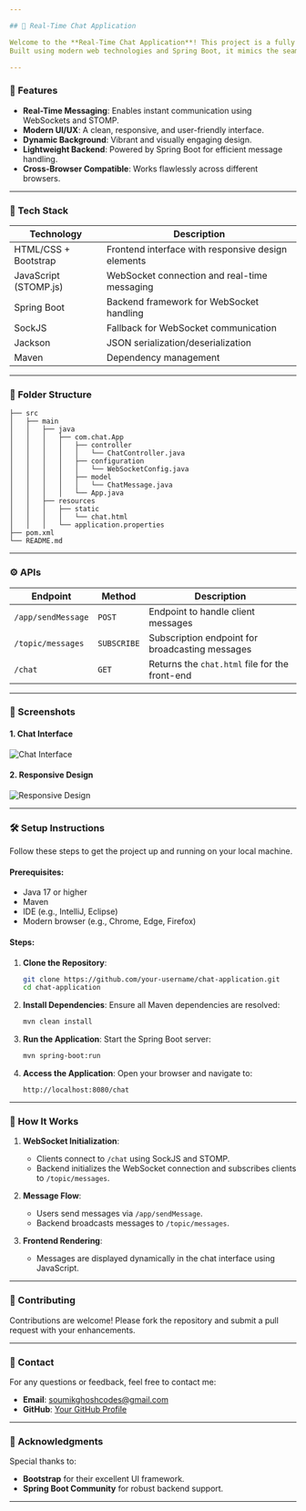 ```yaml
---

## 🌟 Real-Time Chat Application

Welcome to the **Real-Time Chat Application**! This project is a fully functional chat application that enables users to communicate in real time.
Built using modern web technologies and Spring Boot, it mimics the seamless user experience of contemporary messaging platforms.

---
```


### 📝 Features

- **Real-Time Messaging**: Enables instant communication using WebSockets and STOMP.
- **Modern UI/UX**: A clean, responsive, and user-friendly interface.
- **Dynamic Background**: Vibrant and visually engaging design.
- **Lightweight Backend**: Powered by Spring Boot for efficient message handling.
- **Cross-Browser Compatible**: Works flawlessly across different browsers.

---

### 🚀 Tech Stack

| **Technology**         | **Description**                                    |
|-------------------------|----------------------------------------------------|
| HTML/CSS + Bootstrap    | Frontend interface with responsive design elements |
| JavaScript (STOMP.js)   | WebSocket connection and real-time messaging       |
| Spring Boot             | Backend framework for WebSocket handling          |
| SockJS                 | Fallback for WebSocket communication               |
| Jackson                 | JSON serialization/deserialization                |
| Maven                   | Dependency management                             |

---

### 📁 Folder Structure

```plaintext
├── src
│   ├── main
│   │   ├── java
│   │   │   ├── com.chat.App
│   │   │   │   ├── controller
│   │   │   │   │   └── ChatController.java
│   │   │   │   ├── configuration
│   │   │   │   │   └── WebSocketConfig.java
│   │   │   │   ├── model
│   │   │   │   │   └── ChatMessage.java
│   │   │   │   └── App.java
│   │   ├── resources
│   │   │   ├── static
│   │   │   │   └── chat.html
│   │   │   └── application.properties
├── pom.xml
└── README.md
```

---

### ⚙️ APIs

| **Endpoint**       | **Method** | **Description**                                    |
|---------------------|------------|----------------------------------------------------|
| `/app/sendMessage`  | `POST`     | Endpoint to handle client messages                |
| `/topic/messages`   | `SUBSCRIBE`| Subscription endpoint for broadcasting messages    |
| `/chat`             | `GET`      | Returns the `chat.html` file for the front-end    |

---

### 🎨 Screenshots

#### 1. Chat Interface
![Chat Interface](https://via.placeholder.com/800x400.png?text=Chat+Application+Screenshot)

#### 2. Responsive Design
![Responsive Design](https://via.placeholder.com/800x400.png?text=Responsive+Design+Example)

---

### 🛠️ Setup Instructions

Follow these steps to get the project up and running on your local machine.

#### Prerequisites:
- Java 17 or higher
- Maven
- IDE (e.g., IntelliJ, Eclipse)
- Modern browser (e.g., Chrome, Edge, Firefox)

#### Steps:
1. **Clone the Repository**:
   ```bash
   git clone https://github.com/your-username/chat-application.git
   cd chat-application
   ```

2. **Install Dependencies**:
   Ensure all Maven dependencies are resolved:
   ```bash
   mvn clean install
   ```

3. **Run the Application**:
   Start the Spring Boot server:
   ```bash
   mvn spring-boot:run
   ```

4. **Access the Application**:
   Open your browser and navigate to:
   ```
   http://localhost:8080/chat
   ```

---

### 📜 How It Works

1. **WebSocket Initialization**: 
   - Clients connect to `/chat` using SockJS and STOMP.
   - Backend initializes the WebSocket connection and subscribes clients to `/topic/messages`.

2. **Message Flow**:
   - Users send messages via `/app/sendMessage`.
   - Backend broadcasts messages to `/topic/messages`.

3. **Frontend Rendering**:
   - Messages are displayed dynamically in the chat interface using JavaScript.

---

### 🤝 Contributing

Contributions are welcome! Please fork the repository and submit a pull request with your enhancements.

---

### 📧 Contact

For any questions or feedback, feel free to contact me:

- **Email**: [soumikghoshcodes@gmail.com](mailto:soumikghoshcodes@gmail.com)
- **GitHub**: [Your GitHub Profile](https://github.com/your-username)

---

### 🎉 Acknowledgments

Special thanks to:
- **Bootstrap** for their excellent UI framework.
- **Spring Boot Community** for robust backend support.

---
